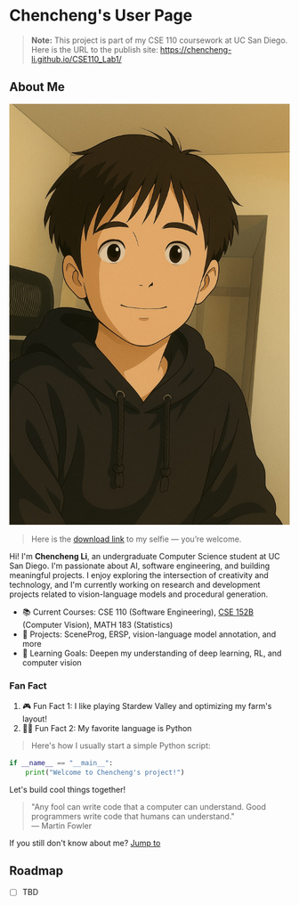 # Chencheng's User Page

> **Note:** This project is part of my CSE 110 coursework at UC San Diego. Here is the URL to the publish site: <https://chencheng-li.github.io/CSE110_Lab1/>

## About Me

![Selfie](assets/selfie.jpeg)

> Here is the [download link](assets/selfie.jpeg) to my selfie — you’re welcome.

Hi! I'm **Chencheng Li**, an undergraduate Computer Science student at UC San Diego. I'm passionate about AI, software engineering, and building meaningful projects. I enjoy exploring the intersection of creativity and technology, and I'm currently working on research and development projects related to vision-language models and procedural generation.

- 📚 Current Courses: CSE 110 (Software Engineering), [CSE 152B](https://cseweb.ucsd.edu/~mkchandraker/classes/CSE152B/Spring2025/) (Computer Vision), MATH 183 (Statistics)
- 💼 Projects: SceneProg, ERSP, vision-language model annotation, and more
- 🌱 Learning Goals: Deepen my understanding of deep learning, RL, and computer vision

### Fan Fact

1. 🎮 Fun Fact 1: I like playing Stardew Valley and optimizing my farm's layout!
2. 🧑‍💻 Fun Fact 2: My favorite language is Python

> Here's how I usually start a simple Python script:

```python
if __name__ == "__main__":
    print("Welcome to Chencheng's project!")
```


Let's build cool things together!

> "Any fool can write code that a computer can understand. Good programmers write code that humans can understand."  
> — Martin Fowler


If you still don't know about me? [Jump to](#about-me)

## Roadmap

- [ ] TBD
